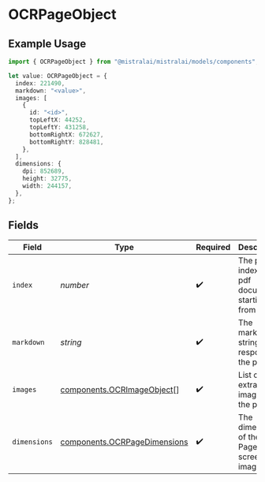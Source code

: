 # OCRPageObject

## Example Usage

```typescript
import { OCRPageObject } from "@mistralai/mistralai/models/components";

let value: OCRPageObject = {
  index: 221490,
  markdown: "<value>",
  images: [
    {
      id: "<id>",
      topLeftX: 44252,
      topLeftY: 431258,
      bottomRightX: 672627,
      bottomRightY: 828481,
    },
  ],
  dimensions: {
    dpi: 852689,
    height: 32775,
    width: 244157,
  },
};
```

## Fields

| Field                                                                        | Type                                                                         | Required                                                                     | Description                                                                  |
| ---------------------------------------------------------------------------- | ---------------------------------------------------------------------------- | ---------------------------------------------------------------------------- | ---------------------------------------------------------------------------- |
| `index`                                                                      | *number*                                                                     | :heavy_check_mark:                                                           | The page index in a pdf document starting from 0                             |
| `markdown`                                                                   | *string*                                                                     | :heavy_check_mark:                                                           | The markdown string response of the page                                     |
| `images`                                                                     | [components.OCRImageObject](../../models/components/ocrimageobject.md)[]     | :heavy_check_mark:                                                           | List of all extracted images in the page                                     |
| `dimensions`                                                                 | [components.OCRPageDimensions](../../models/components/ocrpagedimensions.md) | :heavy_check_mark:                                                           | The dimensions of the PDF Page's screenshot image                            |